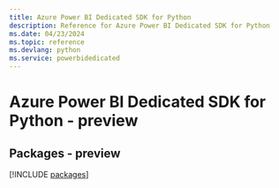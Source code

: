 ```yaml
---
title: Azure Power BI Dedicated SDK for Python
description: Reference for Azure Power BI Dedicated SDK for Python
ms.date: 04/23/2024
ms.topic: reference
ms.devlang: python
ms.service: powerbidedicated
---
```

# Azure Power BI Dedicated SDK for Python - preview
## Packages - preview
[!INCLUDE [packages](power-bi-dedicated-index.md)]